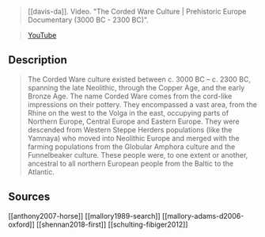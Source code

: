 > [[davis-da]]. Video. "The Corded Ware Culture | Prehistoric Europe Documentary (3000 BC - 2300 BC)". 

> [YouTube](https://youtu.be/ecmeQT7R7rk)

## Description
> The Corded Ware culture existed between c. 3000 BC – c. 2300 BC, spanning the late Neolithic, through the Copper Age, and the early Bronze Age. The name Corded Ware comes from the cord-like impressions on their pottery. They encompassed a vast area, from the Rhine on the west to the Volga in the east, occupying parts of Northern Europe, Central Europe and Eastern Europe. They were descended from Western Steppe Herders populations (like the Yamnaya) who moved into Neolithic Europe and merged with the farming populations from the Globular Amphora culture and the Funnelbeaker culture. These people were, to one extent or another, ancestral to all northern European people from the Baltic to the Atlantic.

## Sources
[[anthony2007-horse]]
[[mallory1989-search]]
[[mallory-adams-d2006-oxford]]
[[shennan2018-first]]
[[schulting-fibiger2012]]